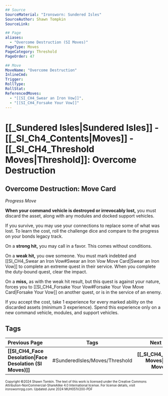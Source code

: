 ```yaml
---
## Source
SourceMaterial: "Ironsworn: Sundered Isles"
SourceAuthor: Shawn Tompkin
SourceLink: 

## Page
aliases: 
  - "Overcome Destruction (SI Moves)"
PageType: Moves
PageCategory: Threshold
PageOrder: 47

## Move
MoveName: "Overcome Destruction"
InlineCmd: 
Trigger: 
RollType: 
RollStat: 
ReferencedMoves:
  - "[[SI_CH4_Swear an Iron Vow]]",
  - "[[SI_CH4_Forsake Your Vow]]"
---
```

# [[_Sundered Isles|Sundered Isles]] - [[_SI_Ch4_Contents|Moves]] - [[_SI_CH4_Threshold Moves|Threshold]]: Overcome Destruction
## Overcome Destruction: Move Card
_Progress Move_

**When your command vehicle is destroyed or irrevocably lost,** you must discard the asset, along with any modules and docked support vehicles.

If you survive, you may use your connections to replace some of what was lost. To learn the cost, roll the challenge dice and compare to the progress on your bonds legacy track.

On a **strong hit,** you may call in a favor. This comes without conditions.

On a **weak hit,** you owe someone. You must mark indebted and [[SI_CH4_Swear an Iron Vow#Swear an Iron Vow Move Card|Swear an Iron Vow]] to complete an extreme quest in their service. When you complete the duty-bound quest, clear the impact.

On a **miss,** as with the weak hit result, but this quest is against your nature, forces you to [[SI_CH4_Forsake Your Vow#Forsake Your Vow Move Card|Forsake Your Vow]] on another quest, or is in the service of an enemy.

If you accept the cost, take 1 experience for every marked ability on the discarded assets (minimum 3 experience). Spend this experience only on a new command vehicle, modules, and support vehicles.

## Tags

| Previous Page | Tags | Next Section |
| :--- | :---: | ---: |
| **[[SI_CH4_Face Desolation\|Face Desolation (SI Moves)]]** | #SunderedIsles/Moves/Threshold | **[[_SI_CH4_Legacy Moves\|Legacy Moves (SI)]]** |

<font size=-2>Copyright ©2024 Shawn Tomkin. The text of this work is licensed under the Creative Commons Attribution-NonCommercial-ShareAlike 4.0 International license. For license details, visit ironswornrpg.com. Updated June 2024 MUH051V200-PDF</font>